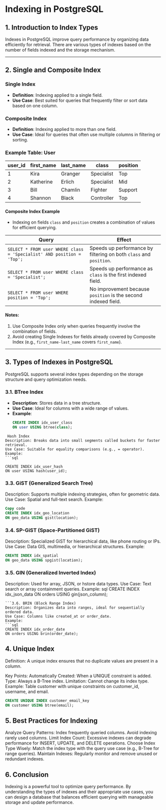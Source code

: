 # Indexing in PostgreSQL

## 1. Introduction to Index Types

Indexes in PostgreSQL improve query performance by organizing data efficiently for retrieval. There are various types of indexes based on the number of fields indexed and the storage mechanism.

---

## 2. Single and Composite Index

### Single Index
- **Definition**: Indexing applied to a single field.
- **Use Case**: Best suited for queries that frequently filter or sort data based on one column.

### Composite Index
- **Definition**: Indexing applied to more than one field.
- **Use Case**: Ideal for queries that often use multiple columns in filtering or sorting.

### Example Table: User
| user_id | first_name  | last_name  | class      | position |
|---------|-------------|------------|------------|----------|
| 1       | Kira        | Granger    | Specialist | Top      |
| 2       | Katherine   | Erlich     | Specialist | Mid      |
| 3       | Bill        | Chamlin    | Fighter    | Support  |
| 4       | Shannon     | Black      | Controller | Top      |

#### Composite Index Example
- Indexing on fields `class` and `position` creates a combination of values for efficient querying.

| **Query**                                   | **Effect**                                                                 |
|---------------------------------------------|-----------------------------------------------------------------------------|
| `SELECT * FROM user WHERE class = 'Specialist' AND position = 'Top';` | Speeds up performance by filtering on both `class` and `position`.         |
| `SELECT * FROM user WHERE class = 'Specialist';`                      | Speeds up performance as `class` is the first indexed field.               |
| `SELECT * FROM user WHERE position = 'Top';`                         | No improvement because `position` is the second indexed field.             |

#### Notes:
1. Use Composite Index only when queries frequently involve the combination of fields.
2. Avoid creating Single Indexes for fields already covered by Composite Index (e.g., `first_name-last_name` covers `first_name`).

---

## 3. Types of Indexes in PostgreSQL

PostgreSQL supports several index types depending on the storage structure and query optimization needs.

### 3.1. **BTree Index**
- **Description**: Stores data in a tree structure.
- **Use Case**: Ideal for columns with a wide range of values.
- **Example**:
  ```sql
  CREATE INDEX idx_user_class
  ON user USING btree(class);
```
 Hash Index
Description: Breaks data into small segments called buckets for faster retrieval.
Use Case: Suitable for equality comparisons (e.g., = operator).
Example:
```sql

CREATE INDEX idx_user_hash
ON user USING hash(user_id);
```
### 3.3. GiST (Generalized Search Tree)
Description: Supports multiple indexing strategies, often for geometric data.
Use Case: Spatial and full-text search.
Example:
```sql
Copy code
CREATE INDEX idx_geo_location
ON geo_data USING gist(location);
```
### 3.4. SP-GiST (Space-Partitioned GiST)
Description: Specialized GiST for hierarchical data, like phone routing or IPs.
Use Case: Data GIS, multimedia, or hierarchical structures.
Example:
```sql
CREATE INDEX idx_spatial
ON geo_data USING spgist(location);
```
### 3.5. GIN (Generalized Inverted Index)
Description: Used for array, JSON, or hstore data types.
Use Case: Text search or array containment queries.
Example:
sql
CREATE INDEX idx_json_data
ON orders USING gin(json_column);
```
```3.6. BRIN (Block Range Index)
Description: Organizes data into ranges, ideal for sequentially ordered data.
Use Case: Columns like created_at or order_date.
Example:
```sql
CREATE INDEX idx_order_date
ON orders USING brin(order_date);
```
## 4. Unique Index
Definition:
A unique index ensures that no duplicate values are present in a column.

Key Points:
Automatically Created: When a UNIQUE constraint is added.
Type: Always a B-Tree index.
Limitation: Cannot change its index type.
Example:
Table customer with unique constraints on customer_id, username, and email.

```sql
CREATE UNIQUE INDEX customer_email_key
ON customer USING btree(email);
```
## 5. Best Practices for Indexing
Analyze Query Patterns:
Index frequently queried columns.
Avoid indexing rarely used columns.
Limit Index Count:
Excessive indexes can degrade performance for INSERT, UPDATE, and DELETE operations.
Choose Index Type Wisely:
Match the index type with the query use case (e.g., B-Tree for range queries).
Maintain Indexes:
Regularly monitor and remove unused or redundant indexes.
## 6. Conclusion
Indexing is a powerful tool to optimize query performance. By understanding the types of indexes and their appropriate use cases, you can design a database that balances efficient querying with manageable storage and update performance.








